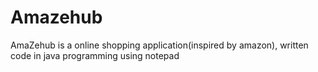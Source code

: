 # Amazehub
AmaZehub is a online shopping application(inspired by amazon), written code in java programming using notepad
